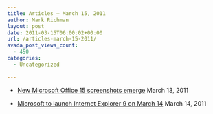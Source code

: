```yaml
---
title: Articles – March 15, 2011
author: Mark Richman
layout: post
date: 2011-03-15T06:00:02+00:00
url: /articles-march-15-2011/
avada_post_views_count:
  - 450
categories:
  - Uncategorized

---
```

  * [New Microsoft Office 15 screenshots emerge][1]
March 13, 2011 

  * [Microsoft to launch Internet Explorer 9 on March 14][2]
March 14, 2011 </ul>

 [1]: http://www.winbeta.org/?q=news/new-microsoft-office-15-screenshots-emerge
 [2]: http://www.winbeta.org/?q=news/microsoft-launch-internet-explorer-9-march-14